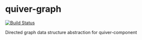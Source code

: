 # quiver-graph

[![Build Status](https://travis-ci.org/quiverjs/quiver-graph.svg?branch=master)](https://travis-ci.org/quiverjs/quiver-graph)

Directed graph data structure abstraction for quiver-component
